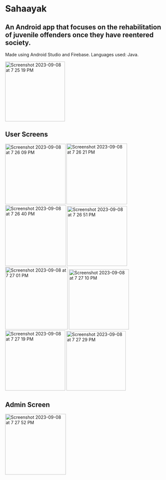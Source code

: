 # Sahaayak
## An Android app that focuses on the rehabilitation of juvenile offenders once they have reentered society.
Made using Android Studio and Firebase.
Languages used: Java.

<img width="191.5" alt="Screenshot 2023-09-08 at 7 25 19 PM" src="https://github.com/diyaatalwar/Sahaayak-Android/assets/143082387/3758d46c-b6b7-4993-93d3-d62591394642">


## User Screens
<img width="193.5" alt="Screenshot 2023-09-08 at 7 26 09 PM" src="https://github.com/diyaatalwar/Sahaayak-Android/assets/143082387/6886e9da-a717-427c-8b29-b12c77bd5874">
<img width="194.5" alt="Screenshot 2023-09-08 at 7 26 21 PM" src="https://github.com/diyaatalwar/Sahaayak-Android/assets/143082387/2944fa80-9eca-411b-b5ca-711fdbb52107">
<img width="195.5" alt="Screenshot 2023-09-08 at 7 26 40 PM" src="https://github.com/diyaatalwar/Sahaayak-Android/assets/143082387/d44ec11e-274d-4b83-9d86-8d2b0a310ed7">
<img width="192.5" alt="Screenshot 2023-09-08 at 7 26 51 PM" src="https://github.com/diyaatalwar/Sahaayak-Android/assets/143082387/a697f4f7-dbab-4b37-ac26-ccb1897616a3">
<img width="201" alt="Screenshot 2023-09-08 at 7 27 01 PM" src="https://github.com/diyaatalwar/Sahaayak-Android/assets/143082387/9a74ce83-41b2-4552-8fa4-a371b6e9fe7f">
<img width="193.5" alt="Screenshot 2023-09-08 at 7 27 10 PM" src="https://github.com/diyaatalwar/Sahaayak-Android/assets/143082387/120d5223-7c8a-4348-a9bc-1367b8aae7e7">
<img width="193" alt="Screenshot 2023-09-08 at 7 27 19 PM" src="https://github.com/diyaatalwar/Sahaayak-Android/assets/143082387/6369a132-b555-4796-95b1-6e0d07b6f201">
<img width="191" alt="Screenshot 2023-09-08 at 7 27 29 PM" src="https://github.com/diyaatalwar/Sahaayak-Android/assets/143082387/d19f9341-f6d2-47f2-a0bd-ba3d97a1d26e">


## Admin Screen
<img width="195" alt="Screenshot 2023-09-08 at 7 27 52 PM" src="https://github.com/diyaatalwar/Sahaayak-Android/assets/143082387/f32e03b6-f02c-4f54-9283-8f23d5eb0318">



